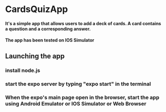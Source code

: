 # CardsQuizApp

<h4>It's a simple app that allows users to add a deck of cards. A card contains a question and a corresponding answer. </h4>

<h4>The app has been tested on IOS Simulator</h4>

<h2>Launching the app</h2>
<h3>install node.js</h3>
<h3>start the expo server by typing "expo start" in the terminal </h3>
<h3>When the expo's main page open in the browser, start the app using Android Emulator or IOS Simulator or Web Browser </h3>
